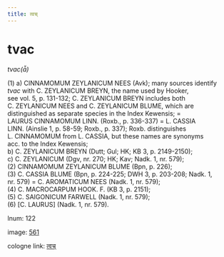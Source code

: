 ```yaml
---
title: त्वच्
---
```


# tvac

<i>tvac(ā̆)</i>  <div n="P" />(1) a) <bot>CINNAMOMUM ZEYLANICUM NEES</bot> (Avk); many sources identify <div n="lb" /><i>tvac</i> with <bot>C. ZEYLANICUM BREYN</bot>, the name used by Hooker, <div n="lb" />see vol. 5, p. 131-132; <bot>C. ZEYLANICUM BREYN</bot> includes both <div n="lb" /><bot>C. ZEYLANICUM NEES</bot> and <bot>C. ZEYLANICUM BLUME</bot>, which are <div n="lb" />distinguished as separate species in the Index Kewensis; = <div n="lb" /><bot>LAURUS CINNAMOMUM LINN.</bot> (Roxb., p. 336-337) = <bot>L. CASSIA <div n="lb" />LINN.</bot> (Ainslie 1, p. 58-59; Roxb., p. 337); Roxb. distinguishes <div n="lb" /><bot>L. CINNAMOMUM</bot> from <bot>L. CASSIA</bot>, but these names are synonyms <div n="lb" />acc. to the Index Kewensis; <div n="lb" />b) <bot>C. ZEYLANICUM BREYN</bot> (Dutt; Gul; HK; KB 3, p. 2149-2150); <div n="lb" />c) <bot>C. ZEYLANICUM</bot> (Dgv, nr. 270; HK; Kav; Nadk. 1, nr. 579); <div n="P" />(2) <bot>CINNAMOMUM ZEYLANICUM BLUME</bot> (Bpn, p. 226); <div n="P" />(3) <bot>C. CASSIA BLUME</bot> (Bpn, p. 224-225; DWH 3, p. 203-208; Nadk. 1, <div n="lb" />nr. 579) = <bot>C. AROMATICUM NEES</bot> (Nadk. 1, nr. 579); <div n="P" />(4) <bot>C. MACROCARPUM HOOK. F.</bot> (KB 3, p. 2151); <div n="P" />(5) <bot>C. SAIGONICUM FARWELL</bot> (Nadk. 1, nr. 579); <div n="P" />(6) [<bot>C. LAURUS</bot>] (Nadk. 1, nr. 579).

lnum: 122

image: [561](https://www.sanskrit-lexicon.uni-koeln.de/scans/csl-apidev/servepdf.php?dict=snp&page=561)

cologne link: [त्वच्](https://sanskrit-lexicon.uni-koeln.de/scans/csl-apidev/getword.php?dict=snp&key=त्वच्)

